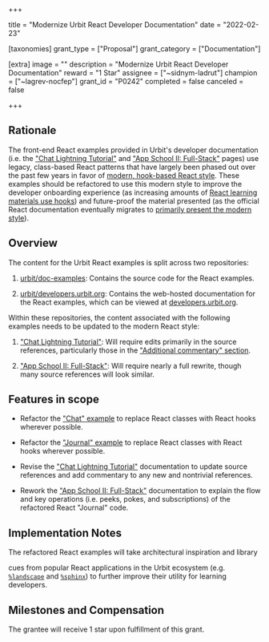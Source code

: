 +++

title = "Modernize Urbit React Developer Documentation"
date = "2022-02-23"

[taxonomies]
grant_type = ["Proposal"]
grant_category = ["Documentation"]

[extra]
image = ""
description = "Modernize Urbit React Developer Documentation"
reward = "1 Star"
assignee = ["~sidnym-ladrut"]
champion = ["~lagrev-nocfep"]
grant_id = "P0242"
completed = false
canceled = false

+++

## Rationale ##



The front-end React examples provided in Urbit's developer documentation (i.e. the ["Chat Lightning Tutorial"][ex-1] and ["App School II: Full-Stack"][ex-2] pages) use legacy, class-based React patterns that have largely been phased out over the past few years in favor of [modern, hook-based React style][re-hook]. These examples should be refactored to use this modern style to improve the developer onboarding experience (as increasing amounts of [React learning materials use hooks][re-tut]) and future-proof the material presented (as the official React documentation eventually migrates to [primarily present the modern style][re-docs]).



## Overview ##



The content for the Urbit React examples is split across two repositories:



1. [urbit/doc-examples][git-ex]: Contains the source code for the React examples.

2. [urbit/developers.urbit.org][git-org]: Contains the web-hosted documentation for the React examples, which can be viewed at [developers.urbit.org](developers.urbit.org).



Within these repositories, the content associated with the following examples needs to be updated to the modern React style:



1. ["Chat Lightning Tutorial"][ex-1]: Will require edits primarily in the source references, particularly those in the ["Additional commentary" section][ex-1-edit].

2. ["App School II: Full-Stack"][ex-2]: Will require nearly a full rewrite, though many source references will look similar.



## Features in scope ##



- Refactor the ["Chat" example][git-chat-src] to replace React classes with React hooks wherever possible.

- Refactor the ["Journal" example][git-jour-src] to replace React classes with React hooks wherever possible.

- Revise the ["Chat Lightning Tutorial"][git-chat-doc] documentation to update source references and add commentary to any new and nontrivial references.

- Rework the ["App School II: Full-Stack"][git-jour-doc] documentation to explain the flow and key operations (i.e. peeks, pokes, and subscriptions) of the refactored React "Journal" code.



## Implementation Notes ##



The refactored React examples will take architectural inspiration and library

cues from popular React applications in the Urbit ecosystem (e.g. [`%landscape`][git-landscape] and [`%sphinx`][git-sphinx]) to further improve their utility for learning developers.



## Milestones and Compensation ##



The grantee will receive 1 star upon fulfillment of this grant.





[git-ex]: https://github.com/urbit/docs-examples

[git-org]: https://github.com/urbit/developers.urbit.org

[git-chat-src]: https://github.com/urbit/docs-examples/blob/main/chat-app/react-frontend/src/App.jsx

[git-chat-doc]: https://github.com/urbit/developers.urbit.org/blob/main/content/guides/quickstart/chat-guide.md

[git-jour-src]: https://github.com/urbit/docs-examples/blob/main/journal-app/ui/src/App.js

[git-jour-doc]: https://github.com/urbit/developers.urbit.org/blob/main/content/guides/core/app-school-full-stack/7-app-logic.md

[git-landscape]: https://github.com/tloncorp/landscape-apps

[git-sphinx]: https://github.com/arthyn/sphinx



[re-hook]: https://reactjs.org/blog/2019/02/06/react-v16.8.0.html

[re-tut]: https://beta.reactjs.org/learn/tutorial-tic-tac-toe

[re-docs]: https://beta.reactjs.org/



[ex-1]: https://developers.urbit.org/guides/quickstart/chat-guide

[ex-1-edit]: https://developers.urbit.org/guides/quickstart/chat-guide#additional-commentary

[ex-2]: https://developers.urbit.org/guides/core/app-school-full-stack/7-app-logic

[ex-2-get]: https://developers.urbit.org/guides/core/app-school-full-stack/7-app-logic#getting-entries

[ex-2-sub]: https://developers.urbit.org/guides/core/app-school-full-stack/7-app-logic#subscription

[ex-2-add]: https://developers.urbit.org/guides/core/app-school-full-stack/7-app-logic#add-edit-delete
